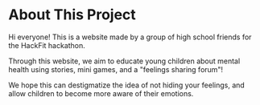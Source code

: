 # About This Project

Hi everyone! This is a website made by a group of high school friends for the HackFit hackathon.

Through this website, we aim to educate young children about mental health using stories, mini games, and a "feelings sharing forum"!

We hope this can destigmatize the idea of not hiding your feelings, and allow children to become more aware of their emotions.
